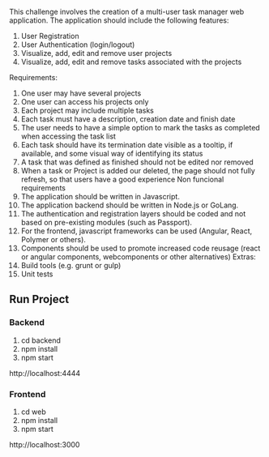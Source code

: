 This challenge involves the creation of a multi-user task manager web application.
The application should include the following features:

1. User Registration
2. User Authentication (login/logout)
3. Visualize, add, edit and remove user projects
4. Visualize, add, edit and remove tasks associated with the projects

Requirements:

1. One user may have several projects
2. One user can access his projects only
3. Each project may include multiple tasks
4. Each task must have a description, creation date and finish date
5. The user needs to have a simple option to mark the tasks as completed when accessing the task list
6. Each task should have its termination date visible as a tooltip, if available, and some visual way of identifying
   its status
7. A task that was defined as finished should not be edited nor removed
8. When a task or Project is added our deleted, the page should not fully refresh, so that users have a good
   experience
   Non funcional requirements
9. The application should be written in Javascript.
10. The application backend should be written in Node.js or GoLang.
11. The authentication and registration layers should be coded and not based on pre-existing modules (such as
    Passport).
12. For the frontend, javascript frameworks can be used (Angular, React, Polymer or others).
13. Components should be used to promote increased code reusage (react or angular components,
    webcomponents or other alternatives)
    Extras:
14. Build tools (e.g. grunt or gulp)
15. Unit tests

## Run Project

### Backend

1. cd backend
2. npm install
3. npm start

http://localhost:4444

### Frontend

1. cd web
2. npm install
3. npm start

http://localhost:3000
